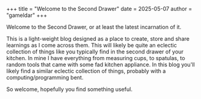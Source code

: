 +++
title = "Welcome to the Second Drawer"
date = 2025-05-07
author = "gameldar"
+++

Welcome to the Second Drawer, or at least the latest incarnation of it.

This is a light-weight blog designed as a place to create, store and share learnings as I come across them.
This will likely be quite an eclectic collection of things like you typically find in the second drawer of your kitchen.
In mine I have everything from measuring cups, to spatulas, to random tools that came with some fad kitchen appliance.
In this blog you'll likely find a similar eclectic collection of things, probably with a computing/programming bent.

So welcome, hopefully you find something useful.
